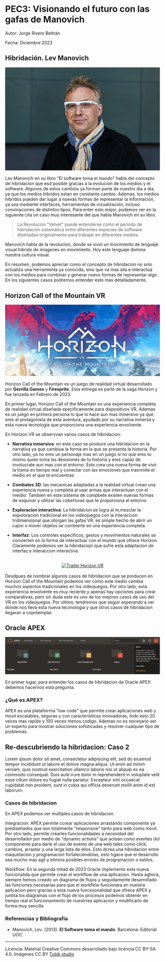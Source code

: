 # PEC3: Visionando el futuro con las gafas de Manovich 


Autor: Jorge Rivero Beltrán


Fecha: Diciembre 2023

## Hibridación. Lev Manovich

![Lev Manovich.jpg](https://github.com/JRiveroUOC/PEC3_Manovich_Reloaded/blob/main/Lev%20Manovich.jpg)

Lev Manovich en su libro "El software toma el mando" habla del concepto de hibridacion que esd posible gracias a la evolución de los medios y el software. Algunos de estos cambios ya forman parte de nuestro dia a dia, ya que los medios hibridos estan en constante cambio. Ademas, los medios hibridos pueden dar lugar a nuevas formas de representar la información, ya sea mediante interfaces, herramientas de vizualización, incluso convinaciones de distintos tipos. Para enter esto mejor, podemos ver en la siguiente cita un caso muy interesante del que habla Manovich en su libro.
>La Revolución "Velvet" puede entenderse como el
período de hibridación sistemática entre diferentes especies de software diseñadas originalmente para trabajar en
diferentes medios.

Manovich habla de la revolucion, donde se vivio un movimiento de lenguaje visual hibrido de imagenes en movimiento. Hoy este lenguaje domina nuestra cultura visual.

En resumen, podemos apreciar como el concepto de hibridacion no solo actualiza una herramienta ya conocida, sino que va mas alla e interactua con los medios para combinar y generar nuevs formas de representar algo. En los siguientes casos podremos entender esto mas detalladamente.

## Horizon Call of the Mountain VR

![Horizon Call of the Mountain](https://github.com/JRiveroUOC/PEC3_Manovich_Reloaded/blob/main/Horizoncallmaountain1.jpeg)

Horizon Call of the Mountain es un juego de realidad virtual desarrollado por <b>Gerrilla Games</b> y <b>Firesprite</b>. Esta entrega es parte de la saga Horizon y fue lanzada en Febrero de 2023.

En primer lugar, Horizon Call of the Mountain es una experiencia completa de realidad virtual diseñada epecificamente para dispositivos VR. Ademas es un juego en primera persona lo que lo hace aun mas inmersivo ya que eres el protagonista de esta aventura, ayudado por su narrativa inmersa y esta nueva tecnologia que proporciona una experiencia envolvente.

En Horizon VR se observvan varios casos de hibridacion:

* <b>Narrativa inmersiva</b>: en este caso se produce una hibridacion en la narrativa ya que cambiua la forma en la que se presenta la historia. Por otro lado, ya no eres un personaje mas en un juego si no que eres tu mismo quien toma las desisiones de tu historia y eres capaz de involucrate aun mas con el entorno. Esto crea una nueva forma de vivir la trama en tiempo real y conectar con las emociones que trasnmite el medio en el que te encuentras

* <b>Combates 3D</b>: las mecanicas adaptadas a la realidad virtual crean una experiencia nueva y completa al usar armas que interactuan con el meidio. Tambien en este sistema de compbete existen nuevas formas de esquivar y utilizar las coberturas que te proporciona el entorno.

* <b>Exploracion interactiva</b>: La hibridacion se logra al m,mezclar la expoloracion tradicional en los videojuegos con la interaccion tridimensional que otorgan las gafas VR. es simple hecho de abrir un cajon o mover objetos se combierte en una experiencia completa.

* <b>Interfaz</b>: Los controles específicos, gestos y movimientos naturales se convierten en la forma de interactuar con el mundo que ofrece Horizon. Claramente podemos ver la hibridaciojn que sufre esta adaptacion de interfaz e interaccion interactiva.

<br>

<div align="center" >
  <a href="https://www.youtube.com/watch?v=ATR0vlhDK1E"><img src="https://img.youtube.com/vi/ATR0vlhDK1E/0.jpg" width="80%" alt="Trailer Horizon VR"></a>
</div>



<br>
Desdpues de nombrar algunos casos de hibridacion que se producen en Horizon Call of the Mountain podemos ver como este medio cambia muchos aspectos tradicionales en los videojuegos. Por otro lado, esta experiencia envolvente es muy reciente y apenas hay opciones para crear comparativas, pero sin duda este es uno de los mejores casos de uso del VR en los videojuegos. Por ultimo, tendremos que seguir esperando a ver donde nos lleva esta nueva tecxnologia y que otros casos de hibridacion llegaran a copntemplar. 

## Oracle APEX

![Oracle APEX](https://github.com/JRiveroUOC/PEC3_Manovich_Reloaded/blob/main/1920px-Dark-hero-screenshot_2x.png)

En primer lugar, para entender los casos de hibridacion de Oracle APEX debemos hacernos esta pregunta.

### ¿Qué es APEX?

APEX es una platafoirma "low code" que permite crear aplicaciones web y movil escalables, seguras y con caracteristicas innovadoras, todo esto 20 veces mas rapido y 100 veces menos codigo.
Ademas no es necesario ser un experto para mostrar soluciones sofisticadas y resolver cualquier tipo de problemas.


## Re-descubriendo la hibridacion: Caso 2

Lorem ipsum dolor sit amet, consectetur adipiscing elit, sed do eiusmod tempor incididunt ut labore et dolore magna aliqua. Ut enim ad minim veniam, quis nostrud exercitation ullamco laboris nisi ut aliquip ex ea commodo consequat. Duis aute irure dolor in reprehenderit in voluptate velit esse cillum dolore eu fugiat nulla pariatur. Excepteur sint occaecat cupidatat non proident, sunt in culpa qui officia deserunt mollit anim id est laborum.

### Casos de hibridacion

En APEX podemos ver multiples casos de hibridacion. 

Integracion: APEX permite ccrear aplicaciones arrastando componente ya prediseñados que son totalmente "responsive" tanto para web como movil. Por otro lado, permite crearles funcionalidades a necesidad del desarrollador por medio de "dynamic actions" que actuan como eventes dol componente para darle el uso de evento de una web tales como click, cambios, arrastar y una larga lista de ellos. Esto dcrea una hibridacion entre maquetacion y programacion fortaleciendolas, esto hgace que el desarrollo sea mucho mas agil y elimina posibles errores de programacion o estilos.

Workflow: En la segunda mitad de 2023 Oracle implemento esta nueva funcionalida que permite crear el workflow de una aplicacion. Hasta aghora, siempre hemos creado un diagrama de flujos y seguidamente desarrollado las funciones necesarias para que el workflow funcionara en nuestra aplicacion pero gracias a esta nueva funcioionalidad que ofrece APEX y junbta los diagramas con el flujo de los procesos podemos obtener en tiempo real el funcionamiento de nuestrrea aplicacion y modificarlo de forma muy sencilla

### Referencias y Bibliografía

* Manovich, Lev. (2013). **El Software toma el mando**. Barcelona: Editorial UOC. 


----

Licencia: Material Creative Commons desarrollado bajo licencia CC BY-SA 4.0. Imágenes CC BY [Tubik studio](https://blog.tubikstudio.com/how-to-create-original-flat-illustrations-designers-tips/) 
